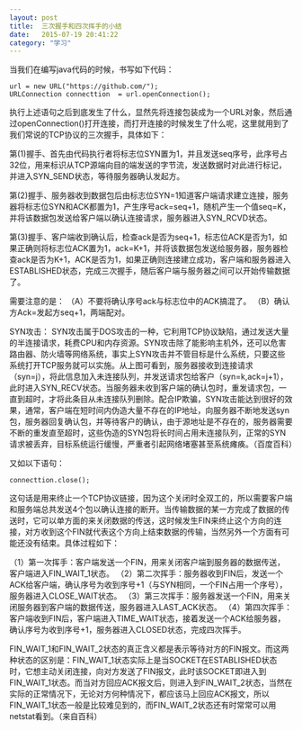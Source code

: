 ```yaml
---
layout: post
title:  三次握手和四次挥手的小结
date:   2015-07-19 20:41:22
category: "学习"
---
```


当我们在编写java代码的时候，书写如下代码：



    url = new URL("https://github.com/");  
    URLConnection connecttion  = url.openConnection();  


执行上述语句之后到底发生了什么，显然先将连接包装成为一个URL对象，然后通过openConnection()打开连接，而打开连接的时候发生了什么呢，这里就用到了我们常说的TCP协议的三次握手，具体如下：


第(1)握手、首先由代码执行者将标志位SYN置为1，并且发送seq序号，此序号占32位，用来标识从TCP源端向目的端发送的字节流，发送数据时对此进行标记，并进入SYN_SEND状态，等待服务器确认发起方。

第(2)握手、服务器收到数据包后由标志位SYN=1知道客户端请求建立连接，服务器将标志位SYN和ACK都置为1，产生序号ack=seq+1，随机产生一个值seq=K，并将该数据包发送给客户端以确认连接请求，服务器进入SYN_RCVD状态。

第(3)握手、客户端收到确认后，检查ack是否为seq+1，标志位ACK是否为1，如果正确则将标志位ACK置为1，ack=K+1，并将该数据包发送给服务器，服务器检查ack是否为K+1，ACK是否为1，如果正确则连接建立成功，客户端和服务器进入ESTABLISHED状态，完成三次握手，随后客户端与服务器之间可以开始传输数据了。


需要注意的是：
  （A）不要将确认序号ack与标志位中的ACK搞混了。
  （B）确认方Ack=发起方seq+1，两端配对。

SYN攻击：
SYN攻击属于DOS攻击的一种，它利用TCP协议缺陷，通过发送大量的半连接请求，耗费CPU和内存资源。SYN攻击除了能影响主机外，还可以危害路由器、防火墙等网络系统，事实上SYN攻击并不管目标是什么系统，只要这些系统打开TCP服务就可以实施。从上图可看到，服务器接收到连接请求（syn=j），将此信息加入未连接队列，并发送请求包给客户（syn=k,ack=j+1），此时进入SYN_RECV状态。当服务器未收到客户端的确认包时，重发请求包，一直到超时，才将此条目从未连接队列删除。配合IP欺骗，SYN攻击能达到很好的效果，通常，客户端在短时间内伪造大量不存在的IP地址，向服务器不断地发送syn包，服务器回复确认包，并等待客户的确认，由于源地址是不存在的，服务器需要不断的重发直至超时，这些伪造的SYN包将长时间占用未连接队列，正常的SYN请求被丢弃，目标系统运行缓慢，严重者引起网络堵塞甚至系统瘫痪。（百度百科）

又如以下语句：


    connecttion.close();  


这句话是用来终止一个TCP协议链接，因为这个关闭时全双工的，所以需要客户端和服务端总共发送4个包以确认连接的断开。当传输数据的某一方完成了数据的传送时，它可以单方面的来关闭数据的传送，这时候发生FIN来终止这个方向的连接，对方收到这个FIN就代表这个方向上结束数据的传输，当然另外一个方面有可能还没有结束。具体过程如下：

（1）第一次挥手：客户端发送一个FIN，用来关闭客户端到服务器的数据传送，客户端进入FIN_WAIT_1状态。
（2）第二次挥手：服务器收到FIN后，发送一个ACK给客户端，确认序号为收到序号+1（与SYN相同，一个FIN占用一个序号），服务器进入CLOSE_WAIT状态。
（3）第三次挥手：服务器发送一个FIN，用来关闭服务器到客户端的数据传送，服务器进入LAST_ACK状态。
（4）第四次挥手：客户端收到FIN后，客户端进入TIME_WAIT状态，接着发送一个ACK给服务器，确认序号为收到序号+1，服务器进入CLOSED状态，完成四次挥手。


FIN_WAIT_1和FIN_WAIT_2状态的真正含义都是表示等待对方的FIN报文。而这两种状态的区别是：FIN_WAIT_1状态实际上是当SOCKET在ESTABLISHED状态时，它想主动关闭连接，向对方发送了FIN报文，此时该SOCKET即进入到FIN_WAIT_1状态。而当对方回应ACK报文后，则进入到FIN_WAIT_2状态，当然在实际的正常情况下，无论对方何种情况下，都应该马上回应ACK报文，所以FIN_WAIT_1状态一般是比较难见到的，而FIN_WAIT_2状态还有时常常可以用netstat看到。（来自百科）

